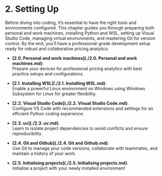 # 2. Setting Up

Before diving into coding, it’s essential to have the right tools and environments configured. This chapter guides you through preparing both personal and work machines, installing Python and WSL, setting up Visual Studio Code, managing virtual environments, and mastering Git for version control. By the end, you’ll have a professional-grade development setup ready for robust and collaborative pricing analytics.

- **[2.0. Personal and work machines](./2.0. Personal and work machines.md)**:  
  Prepare your devices for professional pricing analytics with best practice setups and configurations.

- **[2.1. Installing WSL](./2.1. Installing WSL.md)**:  
  Enable a powerful Linux environment on Windows using Windows Subsystem for Linux for greater flexibility.

- **[2.2. Visual Studio Code](./2.2. Visual Studio Code.md)**:  
  Configure VS Code with recommended extensions and settings for an efficient Python coding experience.

- **[2.3. uv](./2.3. uv.md)**:  
  Learn to isolate project dependencies to avoid conflicts and ensure reproducibility.

- **[2.4. Git and Github](./2.4. Git and Github.md)**:  
  Use Git to manage your code versions, collaborate with teammates, and maintain a history of your work.

- **[2.5. Initialising projects](./2.5. Initialising projects.md)**:  
  Initialise a project with your newly installed environment
